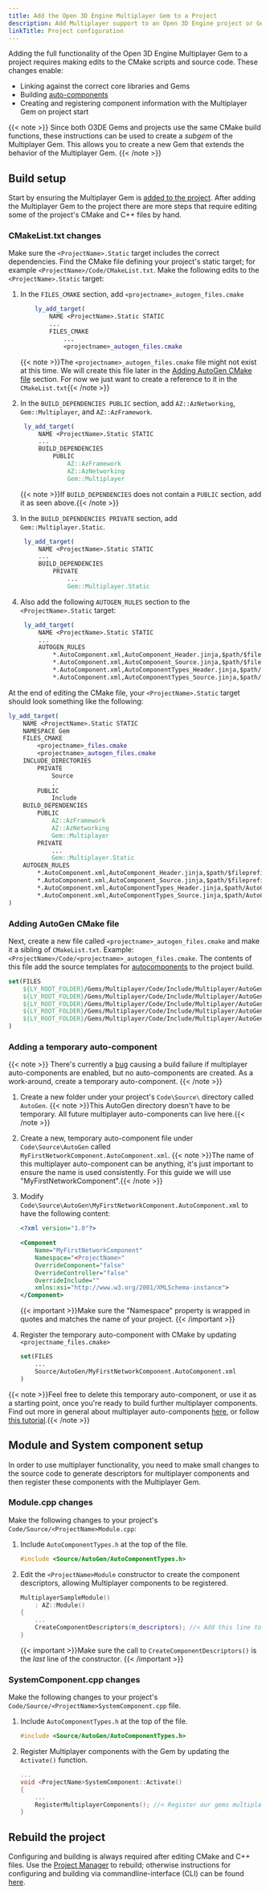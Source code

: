 ```yaml
---
title: Add the Open 3D Engine Multiplayer Gem to a Project
description: Add Multiplayer support to an Open 3D Engine project or Gem, including the creation of auto-components.
linkTitle: Project configuration
---
```


Adding the full functionality of the Open 3D Engine Multiplayer Gem to a project requires making edits to the CMake scripts and source code. These changes enable:

* Linking against the correct core libraries and Gems
* Building [auto-components](./autocomponents)
* Creating and registering component information with the Multiplayer Gem on project start

{{< note >}}
Since both O3DE Gems and projects use the same CMake build functions, these instructions can be used to create a *subgem* of the Multiplayer Gem. This allows you to create a new Gem that extends the behavior of the Multiplayer Gem.
{{< /note >}}

## Build setup

Start by ensuring the Multiplayer Gem is [added to the project](/docs/user-guide/project-config/add-remove-gems/).
After adding the Multiplayer Gem to the project there are more steps that require editing some of the project's CMake and C++ files by hand. 
### CMakeList.txt changes
Make sure the `<ProjectName>.Static` target includes the correct dependencies. 
Find the CMake file defining your project's static target; for example `<ProjectName>/Code/CMakeList.txt`. 
Make the following edits to the `<ProjectName>.Static` target:
1. In the `FILES_CMAKE` section, add `<projectname>_autogen_files.cmake`
    ```cmake
        ly_add_target(
            NAME <ProjectName>.Static STATIC
            ...
            FILES_CMAKE
                ...
                <projectname>_autogen_files.cmake
    ```
    {{< note >}}The `<projectname>_autogen_files.cmake` file might not exist at this time. We will create this file later in the [Adding AutoGen CMake file](#adding_autogen_file) section. For now we just want to create a reference to it in the `CMakeList.txt`{{< /note >}}

1. In the `BUILD_DEPENDENCIES PUBLIC` section, add `AZ::AzNetworking`, `Gem::Multiplayer`, and `AZ::AzFramework`.
   ```cmake
    ly_add_target(
        NAME <ProjectName>.Static STATIC
        ...
        BUILD_DEPENDENCIES
            PUBLIC
                AZ::AzFramework
                AZ::AzNetworking
                Gem::Multiplayer
   ```

    {{< note >}}If `BUILD_DEPENDENCIES` does not contain a `PUBLIC` section, add it as seen above.{{< /note >}}
1. In the `BUILD_DEPENDENCIES PRIVATE` section, add `Gem::Multiplayer.Static`.
   ```cmake
    ly_add_target(
        NAME <ProjectName>.Static STATIC
        ...
        BUILD_DEPENDENCIES
            PRIVATE
                ...
                Gem::Multiplayer.Static
   ```
1. Also add the following `AUTOGEN_RULES` section to the `<ProjectName>.Static` target:
   
   ```cmake
    ly_add_target(
        NAME <ProjectName>.Static STATIC
        ...
        AUTOGEN_RULES
            *.AutoComponent.xml,AutoComponent_Header.jinja,$path/$fileprefix.AutoComponent.h
            *.AutoComponent.xml,AutoComponent_Source.jinja,$path/$fileprefix.AutoComponent.cpp
            *.AutoComponent.xml,AutoComponentTypes_Header.jinja,$path/AutoComponentTypes.h
            *.AutoComponent.xml,AutoComponentTypes_Source.jinja,$path/AutoComponentTypes.cpp
   ```

At the end of editing the CMake file, your `<ProjectName>.Static` target should look something like the following:

```cmake
ly_add_target(
    NAME <ProjectName>.Static STATIC
    NAMESPACE Gem
    FILES_CMAKE
        <projectname>_files.cmake
        <projectname>_autogen_files.cmake
    INCLUDE_DIRECTORIES
        PRIVATE
            Source
            .
        PUBLIC
            Include
    BUILD_DEPENDENCIES
        PUBLIC
            AZ::AzFramework
            AZ::AzNetworking
            Gem::Multiplayer
        PRIVATE
            ...
            Gem::Multiplayer.Static
    AUTOGEN_RULES
        *.AutoComponent.xml,AutoComponent_Header.jinja,$path/$fileprefix.AutoComponent.h
        *.AutoComponent.xml,AutoComponent_Source.jinja,$path/$fileprefix.AutoComponent.cpp
        *.AutoComponent.xml,AutoComponentTypes_Header.jinja,$path/AutoComponentTypes.h
        *.AutoComponent.xml,AutoComponentTypes_Source.jinja,$path/AutoComponentTypes.cpp
)
```
<a id="adding_autogen_file"></a>
### Adding AutoGen CMake file
Next, create a new file called `<projectname>_autogen_files.cmake` and make it a sibling of `CMakeList.txt`. Example: `<ProjectName>/Code/<projectname>_autogen_files.cmake`. The contents of this file add the source templates for [autocomponents](./autocomponents) to the project build.

```cmake
set(FILES
    ${LY_ROOT_FOLDER}/Gems/Multiplayer/Code/Include/Multiplayer/AutoGen/AutoComponent_Common.jinja
    ${LY_ROOT_FOLDER}/Gems/Multiplayer/Code/Include/Multiplayer/AutoGen/AutoComponent_Header.jinja
    ${LY_ROOT_FOLDER}/Gems/Multiplayer/Code/Include/Multiplayer/AutoGen/AutoComponent_Source.jinja
    ${LY_ROOT_FOLDER}/Gems/Multiplayer/Code/Include/Multiplayer/AutoGen/AutoComponentTypes_Header.jinja
    ${LY_ROOT_FOLDER}/Gems/Multiplayer/Code/Include/Multiplayer/AutoGen/AutoComponentTypes_Source.jinja
)
```

### Adding a temporary auto-component
{{< note >}}
There's currently a [bug](https://github.com/o3de/o3de/issues/4058) causing a build failure if multiplayer auto-components are enabled, but no auto-components are created. As a work-around, create a temporary auto-component.
{{< /note >}}
1. Create a new folder under your project's `Code\Source\` directory called `AutoGen`. 
    {{< note >}}This AutoGen directory doesn't have to be temporary. All future multiplayer auto-components can live here.{{< /note >}}
1. Create a new, temporary auto-component file under `Code\Source\AutoGen` called `MyFirstNetworkComponent.AutoComponent.xml`.
    {{< note >}}The name of this multiplayer auto-component can be anything, it's just important to ensure the name is used consistently. For this guide we will use "MyFirstNetworkComponent".{{< /note >}}

1. Modify `Code\Source\AutoGen\MyFirstNetworkComponent.AutoComponent.xml` to have the following content:
    ```xml  
    <?xml version="1.0"?>

    <Component
        Name="MyFirstNetworkComponent"
        Namespace="<ProjectName>"
        OverrideComponent="false"
        OverrideController="false"
        OverrideInclude=""
        xmlns:xsi="http://www.w3.org/2001/XMLSchema-instance">
    </Component>
    ```
    {{< important >}}Make sure the "Namespace" property is wrapped in quotes and matches the name of your project.
    {{< /important >}}
1. Register the temporary auto-component with CMake by updating `<projectname_files.cmake>`
    ```cmake
    set(FILES
        ...
        Source/AutoGen/MyFirstNetworkComponent.AutoComponent.xml
    )
    ```
{{< note >}}Feel free to delete this temporary auto-component, or use it as a starting point, once you're ready to build further multiplayer components. Find out more in general about multiplayer auto-components [here](/docs/user-guide/gems/reference/multiplayer/multiplayer-gem/autocomponents/), or follow [this tutorial](/docs/learning-guide/tutorials/multiplayer/first-multiplayer-component/).{{< /note >}}

## Module and System component setup

In order to use multiplayer functionality, you need to make small changes to the source code to generate descriptors for multiplayer components and then register these components with the Multiplayer Gem.

### Module.cpp changes

Make the following changes to your project's `Code/Source/<ProjectName>Module.cpp`:
1. Include `AutoComponentTypes.h` at the top of the file.
    ```cpp
    #include <Source/AutoGen/AutoComponentTypes.h>
    ```

1. Edit the `<ProjectName>Module` constructor to create the component descriptors, allowing Multiplayer components to be registered.
    ```cpp
    MultiplayerSampleModule()
        : AZ::Module()
    {
        ...
        CreateComponentDescriptors(m_descriptors); //< Add this line to register your projects multiplayer components
    }
    ```
    {{< important >}}Make sure the call to `CreateComponentDescriptors()` is the *last* line of the constructor.
    {{< /important >}}

### SystemComponent.cpp changes

Make the following changes to your project's `Code/Source/<ProjectName>SystemComponent.cpp` file.
1. Include `AutoComponentTypes.h` at the top of the file.
    ```cpp
    #include <Source/AutoGen/AutoComponentTypes.h>
    ```
2. Register Multiplayer components with the Gem by updating the `Activate()` function.

    ```cpp
    ...
    void <ProjectName>SystemComponent::Activate()
    {
        ...
        RegisterMultiplayerComponents(); //< Register our gems multiplayer components to assign NetComponentIds
    }
    ```

## Rebuild the project
Configuring and building is always required after editing CMake and C++ files. Use the [Project Manager](/docs/user-guide/project-config/project-manager/) to rebuild; otherwise instructions for configuring and building via commandline-interface (CLI) can be found [here](/docs/user-guide/build/configure-and-build/).